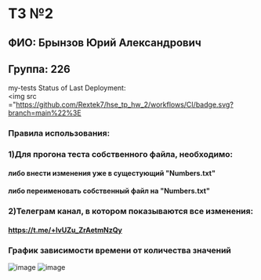 # ТЗ №2

## ФИО: Брынзов Юрий Александрович
## Группа: 226
my-tests
Status of Last Deployment:<br>
<img src ="https://github.com/Rextek7/hse_tp_hw_2/workflows/CI/badge.svg?branch=main%22%3E<br>
### Правила использования:
### 1)Для прогона теста собственного файла, необходимо:
####  либо внести изменения уже в сущестующий "Numbers.txt"
####  либо переименовать собственный файл на "Numbers.txt"
### 2)Телеграм канал, в котором показываются все изменения: 
####  https://t.me/+lvUZu_ZrAetmNzQy

### График зависимости времени от количества значений 
![image](https://user-images.githubusercontent.com/113045888/194700658-4d49dff4-540e-4d98-a252-f011e7cf63e6.png)
![image](https://user-images.githubusercontent.com/113045888/194700673-68225687-adcd-456f-9585-cc65527fc0d9.png)
